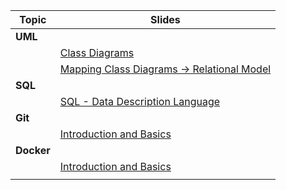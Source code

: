 | **Topic**  | Slides                                                       |
| ---------- | ------------------------------------------------------------ |
| **UML**    |                                                              |
|            | [Class Diagrams](/teaching/slides/uml/class/)                |
|            | [Mapping Class Diagrams &rarr; Relational Model](/teaching/slides/uml/conversion_to_relational/) |
| **SQL**    |                                                              |
|            | [SQL - Data Description Language](/teaching/slides/sql/sql-ddl/) |
| **Git**    |                                                              |
|            | [Introduction and Basics](/teaching/slides/git/basics/)                                      |
| **Docker** |                                                              |
|            | [Introduction and Basics](/teaching/slides/docker/basics/)                                      |
|            |                                                              |
